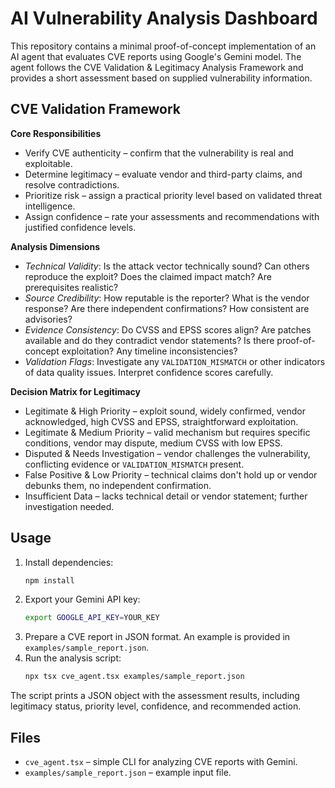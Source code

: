 # AI Vulnerability Analysis Dashboard

This repository contains a minimal proof-of-concept implementation of an AI agent that evaluates CVE reports using Google's Gemini model. The agent follows the CVE Validation & Legitimacy Analysis Framework and provides a short assessment based on supplied vulnerability information.

## CVE Validation Framework

**Core Responsibilities**
- Verify CVE authenticity – confirm that the vulnerability is real and exploitable.
- Determine legitimacy – evaluate vendor and third-party claims, and resolve contradictions.
- Prioritize risk – assign a practical priority level based on validated threat intelligence.
- Assign confidence – rate your assessments and recommendations with justified confidence levels.

**Analysis Dimensions**
- *Technical Validity*: Is the attack vector technically sound? Can others reproduce the exploit? Does the claimed impact match? Are prerequisites realistic?
- *Source Credibility*: How reputable is the reporter? What is the vendor response? Are there independent confirmations? How consistent are advisories?
- *Evidence Consistency*: Do CVSS and EPSS scores align? Are patches available and do they contradict vendor statements? Is there proof-of-concept exploitation? Any timeline inconsistencies?
- *Validation Flags*: Investigate any `VALIDATION_MISMATCH` or other indicators of data quality issues. Interpret confidence scores carefully.

**Decision Matrix for Legitimacy**
- Legitimate & High Priority – exploit sound, widely confirmed, vendor acknowledged, high CVSS and EPSS, straightforward exploitation.
- Legitimate & Medium Priority – valid mechanism but requires specific conditions, vendor may dispute, medium CVSS with low EPSS.
- Disputed & Needs Investigation – vendor challenges the vulnerability, conflicting evidence or `VALIDATION_MISMATCH` present.
- False Positive & Low Priority – technical claims don't hold up or vendor debunks them, no independent confirmation.
- Insufficient Data – lacks technical detail or vendor statement; further investigation needed.

## Usage

1. Install dependencies:
   ```bash
   npm install
   ```
2. Export your Gemini API key:
   ```bash
   export GOOGLE_API_KEY=YOUR_KEY
   ```
3. Prepare a CVE report in JSON format. An example is provided in `examples/sample_report.json`.
4. Run the analysis script:
   ```bash
   npx tsx cve_agent.tsx examples/sample_report.json
   ```

The script prints a JSON object with the assessment results, including legitimacy status, priority level, confidence, and recommended action.

## Files

- `cve_agent.tsx` – simple CLI for analyzing CVE reports with Gemini.
- `examples/sample_report.json` – example input file.
